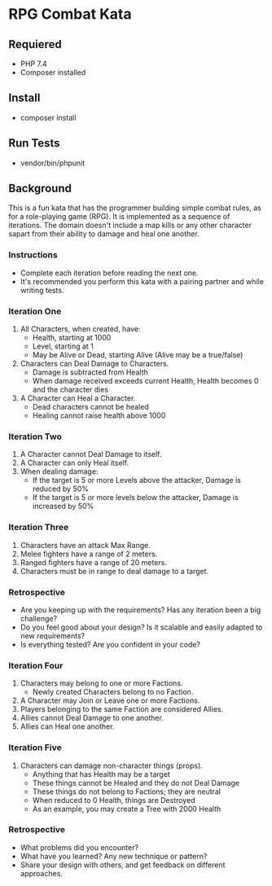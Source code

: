 # RPG Combat Kata

## Requiered

- PHP 7.4
- Composer installed

## Install

- composer install

## Run Tests

- vendor/bin/phpunit

## Background
This is a fun kata that has the programmer building simple combat rules, as for a role-playing game (RPG). It is implemented as a sequence of iterations. The domain doesn't include a map kills or any other character sapart from their ability to damage and heal one another.


### Instructions
- Complete each iteration before reading the next one.
- It's recommended you perform this kata with a pairing partner and while writing tests.

### Iteration One
1. All Characters, when created, have:
    - Health, starting at 1000
    - Level, starting at 1
    - May be Alive or Dead, starting Alive (Alive may be a true/false)
2. Characters can Deal Damage to Characters.
    - Damage is subtracted from Health
    - When damage received exceeds current Health, Health becomes 0 and the character dies
3. A Character can Heal a Character.
    - Dead characters cannot be healed
    - Healing cannot raise health above 1000

### Iteration Two
1. A Character cannot Deal Damage to itself.
2. A Character can only Heal itself.
3. When dealing damage:
    - If the target is 5 or more Levels above the attacker, Damage is reduced by 50%
    - If the target is 5 or more levels below the attacker, Damage is increased by 50%

### Iteration Three
1. Characters have an attack Max Range.
2. Melee fighters have a range of 2 meters.
3. Ranged fighters have a range of 20 meters.
4. Characters must be in range to deal damage to a target.

### Retrospective
- Are you keeping up with the requirements? Has any iteration been a big challenge?
- Do you feel good about your design? Is it scalable and easily adapted to new requirements?
- Is everything tested? Are you confident in your code?

### Iteration Four
1. Characters may belong to one or more Factions.
    - Newly created Characters belong to no Faction.
2. A Character may Join or Leave one or more Factions.
3. Players belonging to the same Faction are considered Allies.
4. Allies cannot Deal Damage to one another.
5. Allies can Heal one another.

### Iteration Five
1. Characters can damage non-character things (props).
    - Anything that has Health may be a target
    - These things cannot be Healed and they do not Deal Damage
    - These things do not belong to Factions; they are neutral
    - When reduced to 0 Health, things are Destroyed
    - As an example, you may create a Tree with 2000 Health

### Retrospective
- What problems did you encounter?
- What have you learned? Any new technique or pattern?
- Share your design with others, and get feedback on different approaches.








